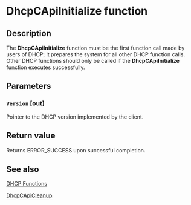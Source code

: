 # DhcpCApiInitialize function

## Description

The
**DhcpCApiInitialize** function must be the first function call made by users of DHCP; it prepares the system for all other DHCP function calls. Other DHCP functions should only be called if the
**DhcpCApiInitialize** function executes successfully.

## Parameters

### `Version` [out]

Pointer to the DHCP version implemented by the client.

## Return value

Returns ERROR_SUCCESS upon successful completion.

## See also

[DHCP Functions](https://learn.microsoft.com/previous-versions/windows/desktop/dhcp/dhcp-functions)

[DhcpCApiCleanup](https://learn.microsoft.com/previous-versions/windows/desktop/api/dhcpcsdk/nf-dhcpcsdk-dhcpcapicleanup)